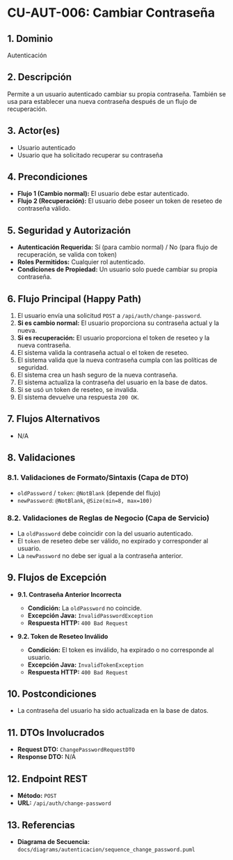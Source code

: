 # CU-AUT-006: Cambiar Contraseña

## 1. Dominio
Autenticación

## 2. Descripción
Permite a un usuario autenticado cambiar su propia contraseña. También se usa para establecer una nueva contraseña después de un flujo de recuperación.

## 3. Actor(es)
*   Usuario autenticado
*   Usuario que ha solicitado recuperar su contraseña

## 4. Precondiciones
*   **Flujo 1 (Cambio normal):** El usuario debe estar autenticado.
*   **Flujo 2 (Recuperación):** El usuario debe poseer un token de reseteo de contraseña válido.

## 5. Seguridad y Autorización
*   **Autenticación Requerida:** Sí (para cambio normal) / No (para flujo de recuperación, se valida con token)
*   **Roles Permitidos:** Cualquier rol autenticado.
*   **Condiciones de Propiedad:** Un usuario solo puede cambiar su propia contraseña.

## 6. Flujo Principal (Happy Path)
1.  El usuario envía una solicitud `POST` a `/api/auth/change-password`.
2.  **Si es cambio normal:** El usuario proporciona su contraseña actual y la nueva.
3.  **Si es recuperación:** El usuario proporciona el token de reseteo y la nueva contraseña.
4.  El sistema valida la contraseña actual o el token de reseteo.
5.  El sistema valida que la nueva contraseña cumpla con las políticas de seguridad.
6.  El sistema crea un hash seguro de la nueva contraseña.
7.  El sistema actualiza la contraseña del usuario en la base de datos.
8.  Si se usó un token de reseteo, se invalida.
9.  El sistema devuelve una respuesta `200 OK`.

## 7. Flujos Alternativos
*   N/A

## 8. Validaciones

### 8.1. Validaciones de Formato/Sintaxis (Capa de DTO)
*   `oldPassword` / `token`: `@NotBlank` (depende del flujo)
*   `newPassword`: `@NotBlank`, `@Size(min=8, max=100)`

### 8.2. Validaciones de Reglas de Negocio (Capa de Servicio)
*   La `oldPassword` debe coincidir con la del usuario autenticado.
*   El `token` de reseteo debe ser válido, no expirado y corresponder al usuario.
*   La `newPassword` no debe ser igual a la contraseña anterior.

## 9. Flujos de Excepción

*   **9.1. Contraseña Anterior Incorrecta**
    *   **Condición:** La `oldPassword` no coincide.
    *   **Excepción Java:** `InvalidPasswordException`
    *   **Respuesta HTTP:** `400 Bad Request`

*   **9.2. Token de Reseteo Inválido**
    *   **Condición:** El token es inválido, ha expirado o no corresponde al usuario.
    *   **Excepción Java:** `InvalidTokenException`
    *   **Respuesta HTTP:** `400 Bad Request`

## 10. Postcondiciones
*   La contraseña del usuario ha sido actualizada en la base de datos.

## 11. DTOs Involucrados
*   **Request DTO:** `ChangePasswordRequestDTO`
*   **Response DTO:** N/A

## 12. Endpoint REST
*   **Método:** `POST`
*   **URL:** `/api/auth/change-password`

## 13. Referencias
*   **Diagrama de Secuencia:** `docs/diagrams/autenticacion/sequence_change_password.puml`
